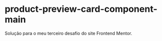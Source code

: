# product-preview-card-component-main
 Solução para o meu terceiro desafio do site Frontend Mentor.
